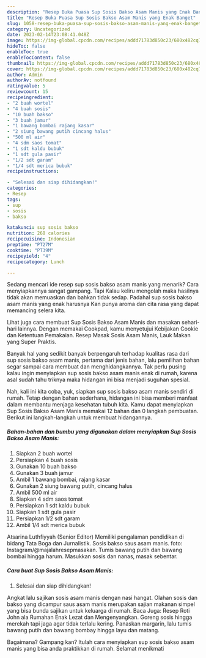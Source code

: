 ```yaml
---
description: "Resep Buka Puasa Sup Sosis Bakso Asam Manis yang Enak Banget"
title: "Resep Buka Puasa Sup Sosis Bakso Asam Manis yang Enak Banget"
slug: 1058-resep-buka-puasa-sup-sosis-bakso-asam-manis-yang-enak-banget
category: Uncategorized
date: 2023-02-14T23:08:41.048Z
image: https://img-global.cpcdn.com/recipes/addd71783d850c23/680x482cq70/sup-sosis-bakso-asam-manis-foto-resep-utama.jpg
hideToc: false
enableToc: true
enableTocContent: false
thumbnail: https://img-global.cpcdn.com/recipes/addd71783d850c23/680x482cq70/sup-sosis-bakso-asam-manis-foto-resep-utama.jpg
cover: https://img-global.cpcdn.com/recipes/addd71783d850c23/680x482cq70/sup-sosis-bakso-asam-manis-foto-resep-utama.jpg
author: Admin
authorAv: notfound
ratingvalue: 5
reviewcount: 15
recipeingredient:
- "2 buah wortel"
- "4 buah sosis"
- "10 buah bakso"
- "3 buah jamur"
- "1 bawang bombai rajang kasar"
- "2 siung bawang putih cincang halus"
- "500 ml air"
- "4 sdm saos tomat"
- "1 sdt kaldu bubuk"
- "1 sdt gula pasir"
- "1/2 sdt garam"
- "1/4 sdt merica bubuk"
recipeinstructions:

- "Selesai dan siap dihidangkan!"
categories:
- Resep
tags:
- sup
- sosis
- bakso

katakunci: sup sosis bakso 
nutrition: 268 calories
recipecuisine: Indonesian
preptime: "PT27M"
cooktime: "PT39M"
recipeyield: "4"
recipecategory: Lunch

---
```



Sedang mencari ide resep sup sosis bakso asam manis yang menarik? Cara menyiapkannya sangat gampang. Tapi Kalau keliru mengolah maka hasilnya tidak akan memuaskan dan bahkan tidak sedap. Padahal sup sosis bakso asam manis yang enak harusnya Kan punya aroma dan cita rasa yang dapat memancing selera kita.


Lihat juga cara membuat Sup Sosis Bakso Asam Manis dan masakan sehari-hari lainnya. Dengan memakai Cookpad, kamu menyetujui Kebijakan Cookie dan Ketentuan Pemakaian. Resep Masak Sosis Asam Manis, Lauk Makan yang Super Praktis.

Banyak hal yang sedikit banyak berpengaruh terhadap kualitas rasa dari sup sosis bakso asam manis, pertama dari jenis bahan, lalu pemilihan bahan segar sampai cara membuat dan menghidangkannya. Tak perlu pusing kalau ingin menyiapkan sup sosis bakso asam manis enak di rumah, karena asal sudah tahu triknya maka hidangan ini bisa menjadi suguhan spesial.


Nah, kali ini kita coba, yuk, siapkan sup sosis bakso asam manis sendiri di rumah. Tetap dengan bahan sederhana, hidangan ini bisa memberi manfaat dalam membantu menjaga kesehatan tubuh kita. Kamu dapat menyiapkan Sup Sosis Bakso Asam Manis memakai 12 bahan dan 0 langkah pembuatan. Berikut ini langkah-langkah untuk membuat hidangannya.

<!--inarticleads1-->

##### Bahan-bahan dan bumbu yang digunakan dalam menyiapkan Sup Sosis Bakso Asam Manis:

1. Siapkan 2 buah wortel
1. Persiapkan 4 buah sosis
1. Gunakan 10 buah bakso
1. Gunakan 3 buah jamur
1. Ambil 1 bawang bombai, rajang kasar
1. Gunakan 2 siung bawang putih, cincang halus
1. Ambil 500 ml air
1. Siapkan 4 sdm saos tomat
1. Persiapkan 1 sdt kaldu bubuk
1. Siapkan 1 sdt gula pasir
1. Persiapkan 1/2 sdt garam
1. Ambil 1/4 sdt merica bubuk


Atsarina Luthfiyyah (Senior Editor) Memiliki pengalaman pendidikan di bidang Tata Boga dan Jurnalistik. Sosis bakso saus asam manis. foto: Instagram/@majalahresepmasakan. Tumis bawang putih dan bawang bombai hingga harum. Masukkan sosis dan nanas, masak sebentar. 

<!--inarticleads2-->

##### Cara buat Sup Sosis Bakso Asam Manis:


1. Selesai dan siap dihidangkan!

Angkat lalu sajikan sosis asam manis dengan nasi hangat. Olahan sosis dan bakso yang dicampur saus asam manis merupakan sajian makanan simpel yang bisa bunda sajikan untuk keluarga di rumah. Baca Juga: Resep Roti John ala Rumahan Enak Lezat dan Mengenyangkan. Goreng sosis hingga merekah tapi jaga agar tidak terlalu kering. Panaskan margarin, lalu tumis bawang putih dan bawang bombay hingga layu dan matang. 

Bagaimana? Gampang kan? Itulah cara menyiapkan sup sosis bakso asam manis yang bisa anda praktikkan di rumah. Selamat menikmati
